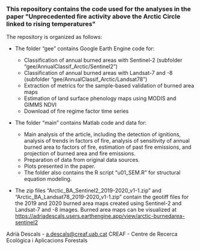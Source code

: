 ### This repository contains the code used for the analyses in the paper "Unprecedented fire activity above the Arctic Circle linked to rising temperatures"

The repository is organized as follows:

- The folder “gee” contains Google Earth Engine code for:
	- Classification of annual burned areas with Sentinel-2 (subfolder “gee/AnnualClassif_Arctic/Sentinel2”) 
	- Classification of annual burned areas with Landsat-7 and -8 (subfolder “gee/AnnualClassif_Arctic/Landsat78”) 
	- Extraction of metrics for the sample-based validation of burned area maps
	- Estimation of land surface phenology maps using MODIS and GIMMS NDVI
	- Download of fire regime factor time series

- The folder “main” contains Matlab code and data for:
	- Main analysis of the article, including the detection of ignitions, analysis of trends in factors of fire, analysis of sensitivity of annual burned area to factors of fire, estimation of past fire emissions, and projection of burned area and fire emissions.
	- Preparation of data from original data sources. 
	- Plots presented in the paper.
	- The folder also contains the R script “u01_SEM.R” for structural equation modeling. 

- The zip files “Arctic_BA_Sentinel2_2019-2020_v1-1.zip” and “Arctic_BA_Landsat78_2019-2020_v1-1.zip” contain the geotiff files for the 2019 and 2020 burned area maps created using Sentinel-2 and Landsat-7 and -8 images. Burned area maps can be visualized at https://adriadescals.users.earthengine.app/view/arctic-burnedarea-sentinel2

Adrià Descals - a.descals@creaf.uab.cat CREAF - Centre de Recerca Ecològica i Aplicacions Forestals
